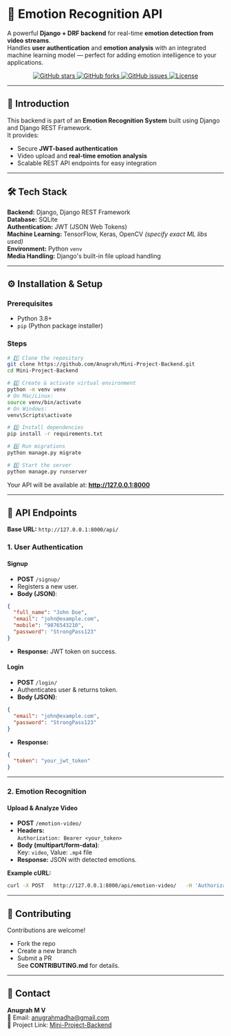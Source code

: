 # 🚀 Emotion Recognition API

A powerful **Django + DRF backend** for real-time **emotion detection from video streams**.  
Handles **user authentication** and **emotion analysis** with an integrated machine learning model — perfect for adding emotion intelligence to your applications.

<p align="center">
<a href="https://github.com/Anugrxh/Mini-Project-Backend/stargazers">
<img src="https://img.shields.io/github/stars/Anugrxh/Mini-Project-Backend?style=social" alt="GitHub stars">
</a>
<a href="https://github.com/Anugrxh/Mini-Project-Backend/network/members">
<img src="https://img.shields.io/github/forks/Anugrxh/Mini-Project-Backend?style=social" alt="GitHub forks">
</a>
<a href="https://github.com/Anugrxh/Mini-Project-Backend/issues">
<img src="https://img.shields.io/github/issues/Anugrxh/Mini-Project-Backend" alt="GitHub issues">
</a>
<a href="https://github.com/Anugrxh/Mini-Project-Backend/blob/main/LICENSE">
<img src="https://img.shields.io/github/license/Anugrxh/Mini-Project-Backend" alt="License">
</a>
</p>

---

## 🌟 Introduction  
This backend is part of an **Emotion Recognition System** built using Django and Django REST Framework.  
It provides:  
- Secure **JWT-based authentication**  
- Video upload and **real-time emotion analysis**  
- Scalable REST API endpoints for easy integration  

---

## 🛠️ Tech Stack  

**Backend:** Django, Django REST Framework  
**Database:** SQLite  
**Authentication:** JWT (JSON Web Tokens)  
**Machine Learning:** TensorFlow, Keras, OpenCV *(specify exact ML libs used)*  
**Environment:** Python `venv`  
**Media Handling:** Django's built-in file upload handling  

---

## ⚙️ Installation & Setup  

### **Prerequisites**
- Python 3.8+  
- `pip` (Python package installer)  

### **Steps**
```bash
# 1️⃣ Clone the repository
git clone https://github.com/Anugrxh/Mini-Project-Backend.git
cd Mini-Project-Backend

# 2️⃣ Create & activate virtual environment
python -m venv venv
# On Mac/Linux:
source venv/bin/activate
# On Windows:
venv\Scripts\activate

# 3️⃣ Install dependencies
pip install -r requirements.txt

# 4️⃣ Run migrations
python manage.py migrate

# 5️⃣ Start the server
python manage.py runserver
```
Your API will be available at: **http://127.0.0.1:8000**  

---

## 🎯 API Endpoints  

**Base URL:** `http://127.0.0.1:8000/api/`  

### **1. User Authentication**  

#### **Signup**
- **POST** `/signup/`  
- Registers a new user.  
- **Body (JSON)**:
```json
{
  "full_name": "John Doe",
  "email": "john@example.com",
  "mobile": "9876543210",
  "password": "StrongPass123"
}
```
- **Response:** JWT token on success.

#### **Login**
- **POST** `/login/`  
- Authenticates user & returns token.  
- **Body (JSON)**:
```json
{
  "email": "john@example.com",
  "password": "StrongPass123"
}
```
- **Response:**
```json
{
  "token": "your_jwt_token"
}
```

---

### **2. Emotion Recognition**  

#### **Upload & Analyze Video**
- **POST** `/emotion-video/`  
- **Headers:**  
  `Authorization: Bearer <your_token>`  
- **Body (multipart/form-data)**:  
  Key: `video`, Value: `.mp4` file  
- **Response:** JSON with detected emotions.

**Example cURL:**
```bash
curl -X POST   http://127.0.0.1:8000/api/emotion-video/   -H 'Authorization: Bearer <your_login_token>'   -F 'video=@/path/to/video.mp4'
```

---

## 🤝 Contributing  
Contributions are welcome!  
- Fork the repo  
- Create a new branch  
- Submit a PR  
See **CONTRIBUTING.md** for details.

---


## 📧 Contact  
**Anugrah M V**  
📩 Email: anugrahmadha@gmail.com  
🔗 Project Link: [Mini-Project-Backend](https://github.com/Anugrxh/Mini-Project-Backend)  

